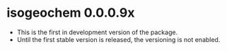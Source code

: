 # isogeochem 0.0.0.9x

* This is the first in development version of the package.
* Until the first stable version is released, the versioning is not enabled.
